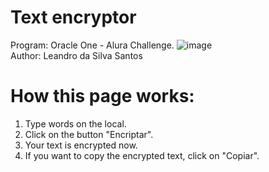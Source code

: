 # Text encryptor
 Program: Oracle One - Alura Challenge.
 ![image](https://user-images.githubusercontent.com/52725158/174412898-ac65a931-9b1f-4827-a625-eb5a66a15909.png)
 <br> Author: Leandro da Silva Santos
 
# How this page works:
   1. Type words on the local.
   2. Click on the button "Encriptar".
   3. Your text is encrypted now.
   4. If you want to copy the encrypted text, click on "Copiar".
